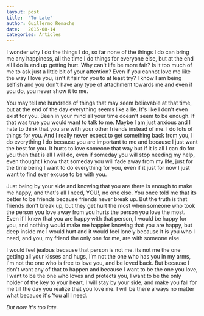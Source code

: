 ```yaml
---
layout: post
title:  "To Late"
author: Guillermo Remache
date:   2015-08-14
categories: Articles
---
```


I wonder why I do the things I do, so far none of the things I do can bring me any happiness, all the time I do things for everyone else, but at the end all I do is end up getting hurt. Why can't life be more fair? Is it too much of me to ask just a little bit of your attention? Even if you cannot love me like the way I love you, isn't it fair for you to at least try? I know I am being selfish and you don't have any type of attachment  towards me and even if you do, you never show it to me.

You may tell me hundreds of things that may seem believable at that time, but at the end of the day everything seems like a lie. It's like I don't even exist for you. Been in your mind all your time doesn't seem to be enough.  If that was true you would want to talk to me. Maybe I am just anxious and I hate to think that you are with your other friends instead of me. I do lots of things for you. And I really never expect to get something back from you, I do everything I do because you are important to me and because I just want the best for you. It hurts to love someone that way but if it is all I can do for you then that is all I will do, even if someday you will stop needing my help, even thought I know that someday you will fade away from my life, just for the time being I want to do everything for you, even if it just for now I just want to find ever excuse to be with you.

Just being by your side and knowing that you are there is enough to make me happy, and that's all I need, YOU!, no one else. You once told me that its better to be friends because friends never break up. But the truth is that friends don't break up, but they get hurt the most when someone who took the person you love away from you hurts the person you love the most. Even if I knew that you are happy with that person, I would be happy for you, and nothing would make me happier knowing that you are happy, but deep inside me I would hurt and it would feel lonely because It is you who I need, and you, my friend the only one for me, are with someone else. 

I would feel jealous because that person is not me. its not me the one getting all your kisses and hugs, I'm not the one who has you in my arms, I'm not the one who is free to love you, and be loved back. But because I don't want any of that to happen and because I want to be the one you love, I want to be the one who loves and protects you, I want to be the only holder of the key to your heart, I will stay by your side, and make you fall for me till the day you realize that you love me. I will be there always no matter what because it's You all I need.

_But now It's too late._
